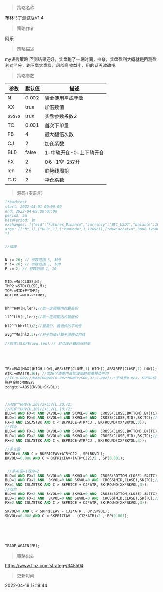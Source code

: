 
> 策略名称

布林马丁测试版V1.4

> 策略作者

阿乐

> 策略描述

my语言策略
回测结果还好，实盘跑了一段时间，拉夸，实盘盈利大概就是回测盈利对半分，跑不赢实盘费，风险高收益小，用的话再改改吧.

> 策略参数



|参数|默认值|描述|
|----|----|----|
|N|0.002|资金使用率或手数|
|XX|true|加倍数值|
|sssss|true|实盘参数系数2|
|TC|0.001|首次下单量|
|FB|4|最大翻倍次数|
|CJ|2|加仓系数|
|BLD|false|1=中轨开仓-0=上下轨开仓|
|FX|2|0多-1空-2双开|
|len|26|趋势线周期|
|CJ2|2|平仓系数|


> 源码 (麦语言)

``` pascal
(*backtest
start: 2022-04-01 00:00:00
end: 2022-04-09 00:00:00
period: 5m
basePeriod: 1m
exchanges: [{"eid":"Futures_Binance","currency":"BTC_USDT","balance":100}]
args: [["N",1],["BLD",1],["RunMode",1,126961],["MaxCacheLen",3000,126961],["ContractType","swap",126961],["MinLot",0.001,126961],["LoopInterval",1,126961],["SyncDelay",1,126961],["MarginLevel",50,126961]]
*)


//幅图


N := 26; // 参数范围 5, 300
M := 26; // 参数范围 1, 100
P := 2; // 参数范围 1, 10


MID:=MA(CLOSE,N);
TMP2:=STD(CLOSE,M);
TOP:=MID+P*TMP2;
BOTTOM:=MID-P*TMP2;


hh^^HHV(H,len);//取一定周期内的最高价

ll^^LLV(L,len);//取一定周期内的最低价

hl2^^(hh+ll)/2;//最高价、最低价的平均值

avg^^MA(hl2,5);//对平均值计算平滑移动均线

//斜率:SLOPE(avg,len);// 对均线计算回归斜率





TR:=MAX(MAX((HIGH-LOW),ABS(REF(CLOSE,1)-HIGH)),ABS(REF(CLOSE,1)-LOW));
ATR:=WMA(TR,26); //求26个周期内真实波幅的简单移动平均
//TC:0.002;//MAX(ROUND(0.002*MONEY/500,3),0.002);//手续费0.023，杠杆50倍
账户金额:MONEY;
zongtc:=ABS(BKVOL+SKVOL);



//H20^^HHV(H,20)/2+LLV(L,20)/2;
//H10^^HHV(H,10)/2+LLV(L,10)/2;
BLD=0 AND FX=0 AND BKVOL=0 AND SKVOL=0 AND  CROSS(CLOSE,BOTTOM),BK(TC);//价格上穿布林带下轨开多
BLD=1 AND FX=0 AND BKVOL=0 AND SKVOL=0 AND  CROSS(CLOSE,MID),BK(TC);//价格上穿布林带中轨开多
FX=0 AND ISLASTBK AND C < BKPRICE-ATR*CJ , BK(ROUND(XX*BKVOL,3));
//双向
BLD=0 AND FX=2 AND BKVOL=0 AND SKVOL=0 AND  CROSS(CLOSE,BOTTOM),BK(TC);//价格上穿布林带下轨开多
BLD=1 AND FX=2 AND BKVOL=0 AND SKVOL=0 AND  CROSS(CLOSE,MID),BK(TC);//价格上穿布林带中轨开多
FX=2 AND ISLASTBK AND C < BKPRICE-ATR*CJ , BK(ROUND(XX*BKVOL,3));

//多止盈
BKVOL>0 AND C > BKPRICEAV+ATR*CJ2 , SP(BKVOL);
BKVOL>=0.008 AND C > BKPRICEAV+(ATR*CJ2)/2 , SP(0.001);


 //多=0空=1双向=2
BLD=0 AND FX=1 AND BKVOL=0 AND SKVOL=0 AND  CROSS(BOTTOM,CLOSE),SK(TC);//价格下穿布林带上轨开空
BLD=1 AND FX=1 AND  BKVOL=0 AND SKVOL=0 AND  CROSS(MID,CLOSE),SK(TC);//价格下穿布林带中轨开空
FX=1 AND ISLASTSK AND C > SKPRICE + CJ*ATR, SK(ROUND(XX*SKVOL,3));
//双向
BLD=0 AND FX=2 AND BKVOL=0 AND SKVOL=0 AND  CROSS(BOTTOM,CLOSE),SK(TC);//价格下穿布林带上轨开空
BLD=1 AND FX=2 AND  BKVOL=0 AND SKVOL=0 AND  CROSS(MID,CLOSE),SK(TC);//价格下穿布林带中轨开空
FX=2 AND ISLASTSK AND C > SKPRICE + CJ*ATR, SK(ROUND(XX*SKVOL,3));

SKVOL>0 AND C < SKPRICEAV - CJ2*ATR , BP(SKVOL);
SKVOL>=0.008 AND C < SKPRICEAV - (CJ2*ATR)/2 , BP(0.001);






TRADE_AGAIN(FB);
```

> 策略出处

https://www.fmz.com/strategy/345504

> 更新时间

2022-04-19 13:19:44
